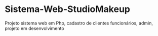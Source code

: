 # Sistema-Web-StudioMakeup
Projeto sistema web em Php, cadastro de clientes funcionários, admin, projeto em desenvolvimento 
